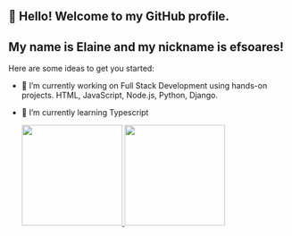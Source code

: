 ## 👋 Hello! Welcome to my GitHub profile.
## My name is Elaine and my nickname is efsoares!
Here are some ideas to get you started:

- 🔭 I’m currently working on Full Stack Development using hands-on projects. HTML, JavaScript, Node.js, Python, Django.
- 🌱 I’m currently learning Typescript

  <div>
  <a href="https://github.com/elainefabiola">
  <img height="180em" src="https://github-readme-stats.vercel.app/api?username=elainefabiola&show_icons=true&theme=dracula&include_all_commits=true&count_private=true"/>
  <img height="180em" src="https://github-readme-stats.vercel.app/api/top-langs/?username=elainefabiola&layout=compact&langs_count=16&theme=dracula"/>
</div>


